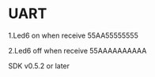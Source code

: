 UART
====

1.Led6 on when receive 55AA55555555

2.Led6 off when receive 55AAAAAAAAAA

SDK v0.5.2 or later
